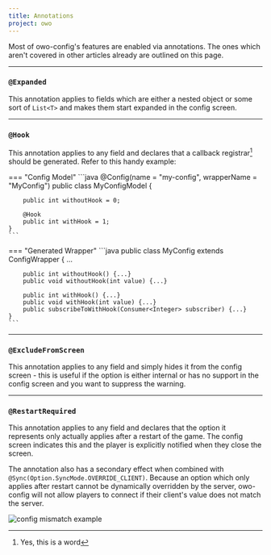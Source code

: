 ```yaml
---
title: Annotations
project: owo
---
```


Most of owo-config's features are enabled via annotations. The ones which aren't covered in other articles already are outlined on this page.

***

### `@Expanded`

This annotation applies to fields which are either a nested object or some sort of `List<T>` and makes them start expanded in the config screen.

***

### `@Hook`

This annotation applies to any field and declares that a callback registrar[^1] should be generated. Refer to this handy example:

=== "Config Model"
    ```java
    @Config(name = "my-config", wrapperName = "MyConfig")
    public class MyConfigModel {

        public int withoutHook = 0;

        @Hook
        public int withHook = 1;
    }
    ```

=== "Generated Wrapper"
    ```java
    public class MyConfig extends ConfigWrapper<MyConfigModel> {
        ...

        public int withoutHook() {...}
        public void withoutHook(int value) {...}

        public int withHook() {...}
        public void withHook(int value) {...}
        public subscribeToWithHook(Consumer<Integer> subscriber) {...}
    }
    ```

***

### `@ExcludeFromScreen`

This annotation applies to any field and simply hides it from the config screen - this is useful if the option is either internal or has no support in the config screen and you want to suppress the warning.

***

### `@RestartRequired`

This annotation applies to any field and declares that the option it represents only actually applies after a restart of the game. The config screen indicates this and the player is explicitly notified when they close the screen.

The annotation also has a secondary effect when combined with `@Sync(Option.SyncMode.OVERRIDE_CLIENT)`. Because an option which only applies after restart cannot be dynamically overridden by the server, owo-config will not allow players to connect if their client's value does not match the server.

![config mismatch example](https://cdn.discordapp.com/attachments/857970721166065674/1006889351164215326/sync-error.png)

[^1]: Yes, this is a word
